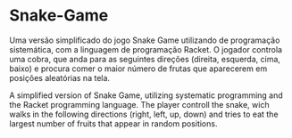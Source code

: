 # Snake-Game
Uma versão simplificado do jogo Snake Game utilizando de programação sistemática, com a linguagem de programação Racket.
O jogador controla uma cobra, que anda para as seguintes direções (direita, esquerda, cima, baixo) e procura comer o maior número de frutas que aparecerem em posições aleatórias na tela.

A simplified version of Snake Game, utilizing systematic programming and the Racket programming language.
The player controll the snake, wich walks in the following directions (right, left, up, down) and tries to eat the largest number of fruits that appear in random positions.
